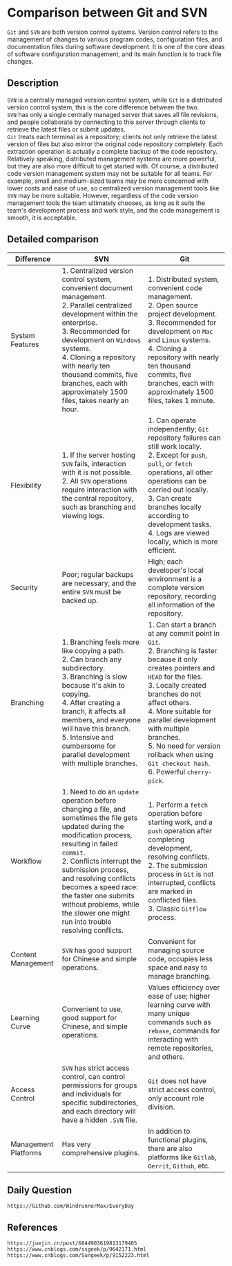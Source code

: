 # Comparison between Git and SVN
`Git` and `SVN` are both version control systems. Version control refers to the management of changes to various program codes, configuration files, and documentation files during software development. It is one of the core ideas of software configuration management, and its main function is to track file changes.

## Description
`SVN` is a centrally managed version control system, while `Git` is a distributed version control system, this is the core difference between the two.  
`SVN` has only a single centrally managed server that saves all file revisions, and people collaborate by connecting to this server through clients to retrieve the latest files or submit updates.  
`Git` treats each terminal as a repository; clients not only retrieve the latest version of files but also mirror the original code repository completely. Each extraction operation is actually a complete backup of the code repository.  
Relatively speaking, distributed management systems are more powerful, but they are also more difficult to get started with. Of course, a distributed code version management system may not be suitable for all teams. For example, small and medium-sized teams may be more concerned with lower costs and ease of use, so centralized version management tools like `SVN` may be more suitable. However, regardless of the code version management tools the team ultimately chooses, as long as it suits the team's development process and work style, and the code management is smooth, it is acceptable.

## Detailed comparison

| Difference | SVN | Git |
| --- | --- | --- |
| System Features | 1. Centralized version control system, convenient document management. <br> 2. Parallel centralized development within the enterprise. <br> 3. Recommended for development on `Windows` systems. <br> 4. Cloning a repository with nearly ten thousand commits, five branches, each with approximately 1500 files, takes nearly an hour. | 1. Distributed system, convenient code management. <br> 2. Open source project development. <br> 3. Recommended for development on `Mac` and `Linux` systems. <br> 4. Cloning a repository with nearly ten thousand commits, five branches, each with approximately 1500 files, takes 1 minute. |
| Flexibility | 1. If the server hosting `SVN` fails, interaction with it is not possible. <br> 2. All `SVN` operations require interaction with the central repository, such as branching and viewing logs. | 1. Can operate independently; `Git` repository failures can still work locally. <br> 2. Except for `push`, `pull`, or `fetch` operations, all other operations can be carried out locally. <br> 3. Can create branches locally according to development tasks. <br> 4. Logs are viewed locally, which is more efficient. |
| Security | Poor; regular backups are necessary, and the entire `SVN` must be backed up. | High; each developer's local environment is a complete version repository, recording all information of the repository. |
| Branching | 1. Branching feels more like copying a path. <br> 2. Can branch any subdirectory. <br> 3. Branching is slow because it's akin to copying. <br> 4. After creating a branch, it affects all members, and everyone will have this branch. <br> 5. Intensive and cumbersome for parallel development with multiple branches. | 1. Can start a branch at any commit point in `Git`. <br> 2. Branching is faster because it only creates pointers and `HEAD` for the files. <br> 3. Locally created branches do not affect others. <br> 4. More suitable for parallel development with multiple branches. <br> 5. No need for version rollback when using `Git checkout hash`. <br> 6. Powerful `cherry-pick`. |
| Workflow | 1. Need to do an `update` operation before changing a file, and sometimes the file gets updated during the modification process, resulting in failed `commit`. <br> 2. Conflicts interrupt the submission process, and resolving conflicts becomes a speed race: the faster one submits without problems, while the slower one might run into trouble resolving conflicts. | 1. Perform a `fetch` operation before starting work, and a `push` operation after completing development, resolving conflicts. <br> 2. The submission process in `Git` is not interrupted, conflicts are marked in conflicted files. <br> 3. Classic `Gitflow` process. |
| Content Management | `SVN` has good support for Chinese and simple operations. | Convenient for managing source code, occupies less space and easy to manage branching. |
| Learning Curve | Convenient to use, good support for Chinese, and simple operations. | Values efficiency over ease of use; higher learning curve with many unique commands such as `rebase`, commands for interacting with remote repositories, and others. |
| Access Control | `SVN` has strict access control, can control permissions for groups and individuals for specific subdirectories, and each directory will have a hidden `.SVN` file. | `Git` does not have strict access control, only account role division. |
| Management Platforms | Has very comprehensive plugins. | In addition to functional plugins, there are also platforms like `Gitlab`, `Gerrit`, `Github`, etc. |

## Daily Question

```
https://Github.com/WindrunnerMax/EveryDay
```

## References

```
https://juejin.cn/post/6844903619813179405
https://www.cnblogs.com/ssgeek/p/9642171.html
https://www.cnblogs.com/Sungeek/p/9152223.html
```